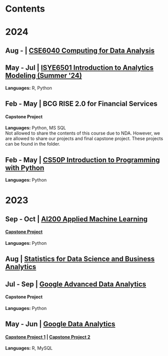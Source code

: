 # Contents
# 2024
## Aug - | [CSE6040 Computing for Data Analysis]()

## May - Jul | [ISYE6501 Introduction to Analytics Modeling (Summer '24)](https://github.com/kuehbiko/03-Coursework/tree/main/Analytics%20Essential%20Tools%20and%20Methods%20MicroMasters/ISYE6501%20Introduction%20to%20Analytics%20Modelling)
**Languages:** R, Python

## Feb - May | BCG RISE 2.0 for Financial Services
#### Capstone Project
**Languages:** Python, MS SQL \
Not allowed to share the contents of this course due to NDA. However, we are allowed to share our projects and final capstone project. These projects can be found in the folder.

## Feb - May | [CS50P Introduction to Programming with Python](https://github.com/kuehbiko/03-Coursework/tree/main/Harvard%20CS50P%20Introduction%20to%20Programming%20with%20Python)
**Languages:** Python

# 2023
## Sep - Oct | [AI200 Applied Machine Learning](https://github.com/kuehbiko/03-Coursework/tree/main/Heicoders%20Academy%20AI200%20Applied%20Machine%20Learning)
#### [Capstone Project](https://github.com/kuehbiko/03-Coursework/tree/main/Heicoders%20Academy%20AI200%20Applied%20Machine%20Learning/Capstone%20Project)
**Languages:** Python

## Aug | [Statistics for Data Science and Business Analytics](https://github.com/kuehbiko/03-Coursework/tree/main/Statistics%20for%20Data%20Science%20and%20Business%20Analysis)


## Jul - Sep | [Google Advanced Data Analytics](https://github.com/kuehbiko/03-Coursework/tree/main/Google%20Advanced%20Data%20Analytics)
#### Capstone Project
**Languages:** Python

## May - Jun | [Google Data Analytics](https://github.com/kuehbiko/03-Coursework/tree/main/Google%20Data%20Analytics)
#### [Capstone Project 1](https://github.com/kuehbiko/03-Coursework/tree/main/Google%20Data%20Analytics/Capstone%20-%20Bellabeat) | [Capstone Project 2](https://github.com/kuehbiko/03-Coursework/tree/main/Google%20Data%20Analytics/Capstone%20-%20Cyclistic)
**Languages:** R, MySQL
